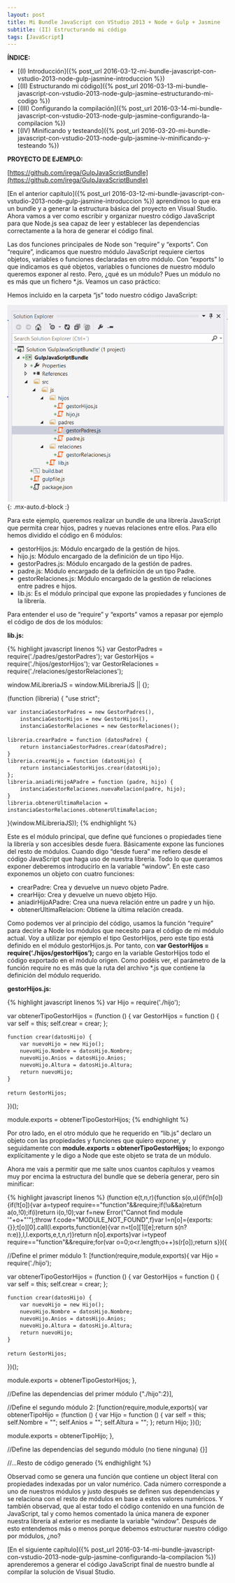```yaml
---
layout: post
title: Mi Bundle JavaScript con VStudio 2013 + Node + Gulp + Jasmine
subtitle: (II) Estructurando mi código
tags: [JavaScript]
---
```


**ÍNDICE:**
- [(I) Introducción]({% post_url 2016-03-12-mi-bundle-javascript-con-vstudio-2013-node-gulp-jasmine-introduccion %})
- [(II) Estructurando mi código]({% post_url 2016-03-13-mi-bundle-javascript-con-vstudio-2013-node-gulp-jasmine-estructurando-mi-codigo %})
- [(III) Configurando la compilación]({% post_url 2016-03-14-mi-bundle-javascript-con-vstudio-2013-node-gulp-jasmine-configurando-la-compilacion %})
- [(IV) Minificando y testeando]({% post_url 2016-03-20-mi-bundle-javascript-con-vstudio-2013-node-gulp-jasmine-iv-minificando-y-testeando %})

**PROYECTO DE EJEMPLO:**

[https://github.com/irega/GulpJavaScriptBundle](https://github.com/irega/GulpJavaScriptBundle)

[En el anterior capítulo]({% post_url 2016-03-12-mi-bundle-javascript-con-vstudio-2013-node-gulp-jasmine-introduccion %}) aprendimos lo que era un bundle y a generar la estructura básica del proyecto en Visual Studio. Ahora vamos a ver como escribir y organizar nuestro código JavaScript para que Node.js sea capaz de leer y establecer las dependencias correctamente a la hora de generar el código final.

Las dos funciones principales de Node son “require” y “exports”. Con “require”, indicamos que nuestro módulo JavaScript requiere ciertos objetos, variables o funciones declaradas en otro módulo. Con “exports” lo que indicamos es qué objetos, variables o funciones de nuestro módulo queremos exponer al resto. Pero, ¿qué es un módulo? Pues un módulo no es más que un fichero *.js. Veamos un caso práctico:

Hemos incluido en la carpeta “js” todo nuestro código JavaScript:

![JavaScript bundle js folder](/assets/img/js-bundle-js-folder.png){: .mx-auto.d-block :}

Para este ejemplo, queremos realizar un bundle de una librería JavaScript que permita crear hijos, padres y nuevas relaciones entre ellos. Para ello hemos dividido el código en 6 módulos:

- gestorHijos.js: Módulo encargado de la gestión de hijos.
- hijo.js: Módulo encargado de la definición de un tipo Hijo.
- gestorPadres.js: Módulo encargado de la gestión de padres.
- padre.js: Módulo encargado de la definición de un tipo Padre.
- gestorRelaciones.js: Módulo encargado de la gestión de relaciones entre padres e hijos.
- lib.js: Es el módulo principal que expone las propiedades y funciones de la librería.

Para entender el uso de “require” y “exports” vamos a repasar por ejemplo el código de dos de los módulos:

**lib.js:**

{% highlight javascript linenos %}
var GestorPadres = require('./padres/gestorPadres');
var GestorHijos = require('./hijos/gestorHijos');
var GestorRelaciones = require('./relaciones/gestorRelaciones');
 
window.MiLibreriaJS = window.MiLibreriaJS || {};
 
(function (libreria) {
    "use strict";
 
    var instanciaGestorPadres = new GestorPadres(),
        instanciaGestorHijos = new GestorHijos(),
        instanciaGestorRelaciones = new GestorRelaciones();
 
    libreria.crearPadre = function (datosPadre) {
        return instanciaGestorPadres.crear(datosPadre);
    }
    libreria.crearHijo = function (datosHijo) {
        return instanciaGestorHijos.crear(datosHijo);
    };
    libreria.aniadirHijoAPadre = function (padre, hijo) {
        instanciaGestorRelaciones.nuevaRelacion(padre, hijo);
    }
    libreria.obtenerUltimaRelacion = instanciaGestorRelaciones.obtenerUltimaRelacion;
 
}(window.MiLibreriaJS));
{% endhighlight %}

Este es el módulo principal, que define qué funciones o propiedades tiene la librería y son accesibles desde fuera. Básicamente expone las funciones del resto de módulos. Cuando digo “desde fuera” me refiero desde el código JavaScript que haga uso de nuestra librería. Todo lo que queramos exponer deberemos introducirlo en la variable “window”. En este caso exponemos un objeto con cuatro funciones:

- crearPadre: Crea y devuelve un nuevo objeto Padre.
- crearHijo: Crea y devuelve un nuevo objeto Hijo.
- aniadirHijoAPadre: Crea una nueva relación entre un padre y un hijo.
- obtenerUltimaRelacion: Obtiene la última relación creada.

Como podemos ver al principio del código, usamos la función “require” para decirle a Node los módulos que necesito para el código de mi módulo actual. Voy a utilizar por ejemplo el tipo GestorHijos, pero este tipo está definido en el módulo gestorHijos.js. Por tanto, con **var GestorHijos = require(‘./hijos/gestorHijos’);** cargo en la variable GestorHijos todo el código exportado en el módulo origen. Como podéis ver, el parámetro de la función require no es más que la ruta del archivo *.js que contiene la definición del módulo requerido.

**gestorHijos.js:**

{% highlight javascript linenos %}
var Hijo = require('./hijo');
 
var obtenerTipoGestorHijos = (function () {
    var GestorHijos = function () {
        var self = this;
        self.crear = crear;
    };
 
    function crear(datosHijo) {
        var nuevoHijo = new Hijo();
        nuevoHijo.Nombre = datosHijo.Nombre;
        nuevoHijo.Anios = datosHijo.Anios;
        nuevoHijo.Altura = datosHijo.Altura;
        return nuevoHijo;
    }
 
    return GestorHijos;
})();
 
module.exports = obtenerTipoGestorHijos;
{% endhighlight %}

Por otro lado, en el otro módulo que he requerido en “lib.js” declaro un objeto con las propiedades y funciones que quiero exponer, y seguidamente con **module.exports = obtenerTipoGestorHijos;** lo expongo explícitamente y le digo a Node que este objeto se trata de un módulo.

Ahora me vais a permitir que me salte unos cuantos capítulos y veamos muy por encima la estructura del bundle que se debería generar, pero sin minificar:

{% highlight javascript linenos %}
(function e(t,n,r){function s(o,u){if(!n[o]){if(!t[o]){var a=typeof require=="function"&&require;if(!u&&a)return a(o,!0);if(i)return i(o,!0);var f=new Error("Cannot find module '"+o+"'");throw f.code="MODULE_NOT_FOUND",f}var l=n[o]={exports:{}};t[o][0].call(l.exports,function(e){var n=t[o][1][e];return s(n?n:e)},l,l.exports,e,t,n,r)}return n[o].exports}var i=typeof require=="function"&&require;for(var o=0;o<r.length;o++)s(r[o]);return s})({
 
//Define el primer módulo
1: [function(require,module,exports){
var Hijo = require('./hijo');
 
var obtenerTipoGestorHijos = (function () {
    var GestorHijos = function () {
        var self = this;
        self.crear = crear;
    };
 
    function crear(datosHijo) {
        var nuevoHijo = new Hijo();
        nuevoHijo.Nombre = datosHijo.Nombre;
        nuevoHijo.Anios = datosHijo.Anios;
        nuevoHijo.Altura = datosHijo.Altura;
        return nuevoHijo;
    }
 
    return GestorHijos;
})();
 
module.exports = obtenerTipoGestorHijos;
},
 
//Define las dependencias del primer módulo
{"./hijo":2}],
 
//Define el segundo módulo
2: [function(require,module,exports){
var obtenerTipoHijo = (function () {
    var Hijo = function () {
        var self = this;
        self.Nombre = "";
        self.Anios = "";
        self.Altura = "";
    };
    return Hijo;
})();
 
module.exports = obtenerTipoHijo;
},
 
//Define las dependencias del segundo módulo (no tiene ninguna)
{}]
 
//...Resto de código generado
{% endhighlight %}

Observad como se genera una función que contiene un object literal con propiedades indexadas por un valor numérico. Cada número corresponde a uno de nuestros módulos y justo después se definen sus dependencias y se relaciona con el resto de módulos en base a estos valores numéricos. Y también observad, que al estar todo el código contenido en una función de JavaScript, tal y como hemos comentado la única manera de exponer nuestra librería al exterior es mediante la variable “window”. Después de esto entendemos más o menos porque debemos estructurar nuestro código por módulos, ¿no?

[En el siguiente capítulo]({% post_url 2016-03-14-mi-bundle-javascript-con-vstudio-2013-node-gulp-jasmine-configurando-la-compilacion %}) aprenderemos a generar el código JavaScript final de nuestro bundle al compilar la solución de Visual Studio.